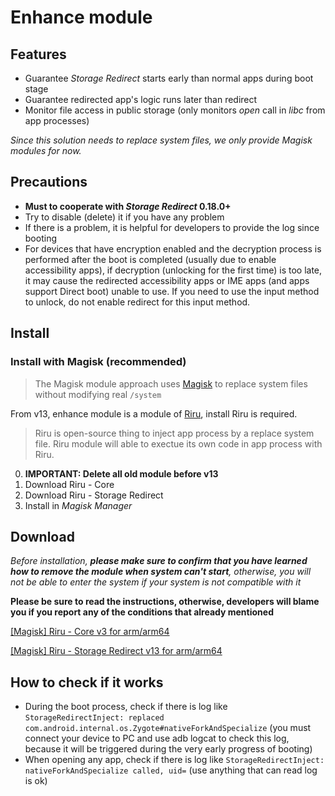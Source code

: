 # Enhance module

## Features

* Guarantee _Storage Redirect_ starts early than normal apps during boot stage
* Guarantee redirected app\'s logic runs later than redirect
* Monitor file access in public storage (only monitors _open_ call in _libc_ from app processes)

_Since this solution needs to replace system files, we only provide Magisk modules for now._

## Precautions

* **Must to cooperate with _Storage Redirect_ 0.18.0+**
* Try to disable (delete) it if you have any problem
* If there is a problem, it is helpful for developers to provide the log since booting
* For devices that have encryption enabled and the decryption process is performed after the boot is completed (usually due to enable accessibility apps), if decryption (unlocking for the first time) is too late, it may cause the redirected accessibility apps or IME apps (and apps support Direct boot) unable to use. If you need to use the input method to unlock, do not enable redirect for this input method.

## Install

### Install with Magisk (recommended)

> The Magisk module approach uses [Magisk](https://forum.xda-developers.com/apps/magisk/official-magisk-v7-universal-systemless-t3473445) to replace system files without modifying real `/system`

From v13, enhance module is a module of [Riru](https://github.com/RikkaApps/Riru), install Riru is required.

> Riru is open-source thing to inject app process by a replace system file. Riru module will able to exectue its own code in app process with Riru.

0. **IMPORTANT: Delete all old module before v13**
1. Download Riru - Core
2. Download Riru - Storage Redirect
3. Install in _Magisk Manager_

## Download

_Before installation, **please make sure to confirm that you have learned how to remove the module when system can't start**, otherwise, you will not be able to enter the system if your system is not compatible with it_

**Please be sure to read the instructions, otherwise, developers will blame you if you report any of the conditions that already mentioned**

[[Magisk] Riru - Core v3 for arm/arm64](https://github.com/RikkaApps/Riru/releases/download/v2/magisk-riru-core-arm-arm64-v3.zip)

[[Magisk] Riru - Storage Redirect v13 for arm/arm64](https://github.com/RikkaApps/StorageRedirect-assets/releases/download/assets/magisk-riru-storage-redirect-arm-arm64-v13.zip)

## How to check if it works

* During the boot process, check if there is log like `StorageRedirectInject: replaced com.android.internal.os.Zygote#nativeForkAndSpecialize` (you must connect your device to PC and use adb logcat to check this log, because it will be triggered during the very early progress of booting)
* When opening any app, check if there is log like  `StorageRedirectInject: nativeForkAndSpecialize called, uid=` (use anything that can read log is ok)